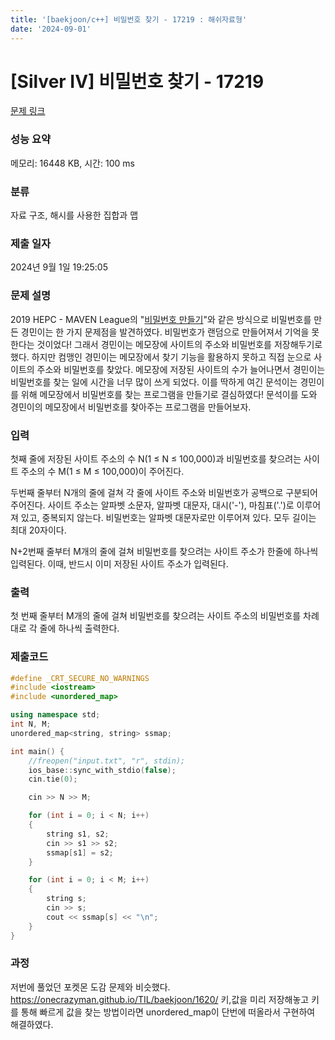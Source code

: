 ```yaml
---
title: '[baekjoon/c++] 비밀번호 찾기 - 17219 : 해쉬자료형'
date: '2024-09-01'
---
```

# [Silver IV] 비밀번호 찾기 - 17219 

[문제 링크](https://www.acmicpc.net/problem/17219) 

### 성능 요약

메모리: 16448 KB, 시간: 100 ms

### 분류

자료 구조, 해시를 사용한 집합과 맵

### 제출 일자

2024년 9월 1일 19:25:05

### 문제 설명
<p>2019 HEPC - MAVEN League의 "<a href="/problem/17218">비밀번호 만들기</a>"와 같은 방식으로 비밀번호를 만든 경민이는 한 가지 문제점을 발견하였다. 비밀번호가 랜덤으로 만들어져서 기억을 못 한다는 것이었다! 그래서 경민이는 메모장에 사이트의 주소와 비밀번호를 저장해두기로 했다. 하지만 컴맹인 경민이는 메모장에서 찾기 기능을 활용하지 못하고 직접 눈으로 사이트의 주소와 비밀번호를 찾았다. 메모장에 저장된 사이트의 수가 늘어나면서 경민이는 비밀번호를 찾는 일에 시간을 너무 많이 쓰게 되었다. 이를 딱하게 여긴 문석이는 경민이를 위해 메모장에서 비밀번호를 찾는 프로그램을 만들기로 결심하였다! 문석이를 도와 경민이의 메모장에서 비밀번호를 찾아주는 프로그램을 만들어보자.</p>

### 입력 

 <p>첫째 줄에 저장된 사이트 주소의 수 N(1 ≤ N ≤ 100,000)과 비밀번호를 찾으려는 사이트 주소의 수 M(1 ≤ M ≤ 100,000)이 주어진다.</p>

<p>두번째 줄부터 N개의 줄에 걸쳐 각 줄에 사이트 주소와 비밀번호가 공백으로 구분되어 주어진다. 사이트 주소는 알파벳 소문자, 알파벳 대문자, 대시('-'), 마침표('.')로 이루어져 있고, 중복되지 않는다. 비밀번호는 알파벳 대문자로만 이루어져 있다. 모두 길이는 최대 20자이다.</p>

<p>N+2번째 줄부터 M개의 줄에 걸쳐 비밀번호를 찾으려는 사이트 주소가 한줄에 하나씩 입력된다. 이때, 반드시 이미 저장된 사이트 주소가 입력된다.</p>

### 출력 

 <p>첫 번째 줄부터 M개의 줄에 걸쳐 비밀번호를 찾으려는 사이트 주소의 비밀번호를 차례대로 각 줄에 하나씩 출력한다.</p>

### 제출코드
```cpp
#define _CRT_SECURE_NO_WARNINGS
#include <iostream>
#include <unordered_map>

using namespace std;
int N, M;
unordered_map<string, string> ssmap;

int main() {
	//freopen("input.txt", "r", stdin);
	ios_base::sync_with_stdio(false);
	cin.tie(0);

	cin >> N >> M;

	for (int i = 0; i < N; i++)
	{
		string s1, s2;
		cin >> s1 >> s2;
		ssmap[s1] = s2;
	}

	for (int i = 0; i < M; i++)
	{
		string s;
		cin >> s;
		cout << ssmap[s] << "\n";
	}
}
```

### 과정
저번에 풀었던 포켓몬 도감 문제와 비슷했다. https://onecrazyman.github.io/TIL/baekjoon/1620/
키,값을 미리 저장해놓고 키를 통해 빠르게 값을 찾는 방법이라면 unordered_map이 단번에 떠올라서 구현하여 해결하였다.